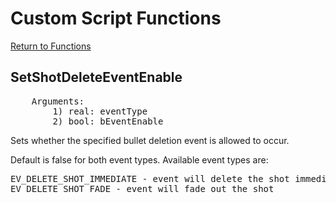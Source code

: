 ﻿# Custom Script Functions

[Return to Functions](./docs.html)

## SetShotDeleteEventEnable
<pre>
    Arguments:
        1) real: eventType
        2) bool: bEventEnable
</pre>
Sets whether the specified bullet deletion event is allowed to occur.

Default is false for both event types.
Available event types are:
<pre>
EV_DELETE_SHOT_IMMEDIATE - event will delete the shot immediately
EV_DELETE_SHOT_FADE - event will fade out the shot
</pre>